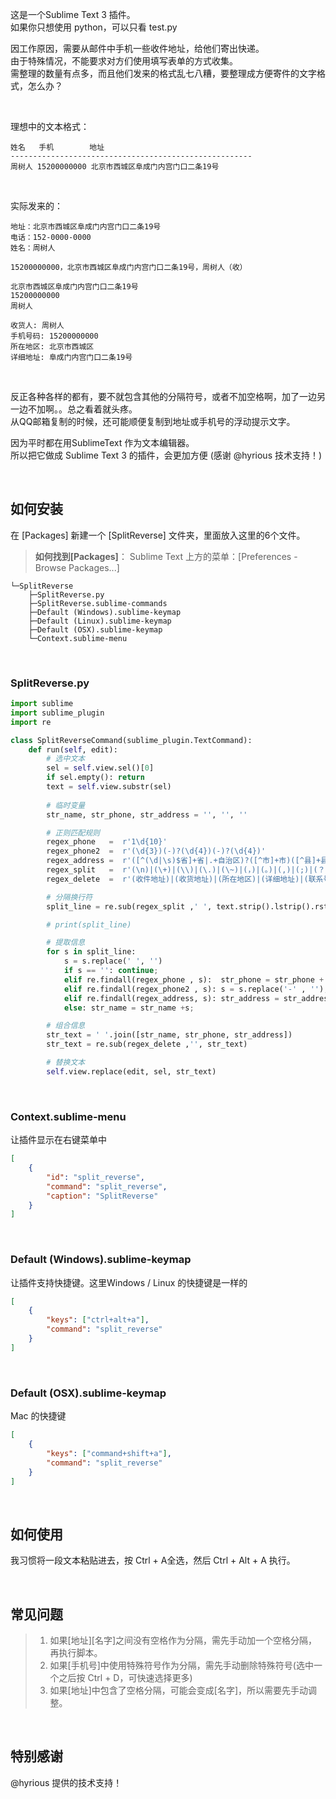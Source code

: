 这是一个Sublime Text 3 插件。    
如果你只想使用 python，可以只看 test.py

因工作原因，需要从邮件中手机一些收件地址，给他们寄出快递。    
由于特殊情况，不能要求对方们使用填写表单的方式收集。    
需整理的数量有点多，而且他们发来的格式乱七八糟，要整理成方便寄件的文字格式，怎么办？  
  
<br>

理想中的文本格式：  

```
姓名   手机        地址
------------------------------------------------------
周树人 15200000000 北京市西城区阜成门内宫门口二条19号
```

<br>  

实际发来的：  

```
地址：北京市西城区阜成门内宫门口二条19号
电话：152-0000-0000
姓名：周树人
```


```
15200000000，北京市西城区阜成门内宫门口二条19号，周树人（收）
```


```
北京市西城区阜成门内宫门口二条19号
15200000000 
周树人
```


```
收货人: 周树人
手机号码: 15200000000
所在地区: 北京市西城区
详细地址: 阜成门内宫门口二条19号
```

<br>

反正各种各样的都有，要不就包含其他的分隔符号，或者不加空格啊，加了一边另一边不加啊。。总之看着就头疼。  
从QQ邮箱复制的时候，还可能顺便复制到地址或手机号的浮动提示文字。  


因为平时都在用SublimeText 作为文本编辑器。  
所以把它做成 Sublime Text 3 的插件，会更加方便 (感谢 @hyrious 技术支持！)

<br>

## 如何安装

在 [Packages] 新建一个 [SplitReverse] 文件夹，里面放入这里的6个文件。

> **如何找到[Packages]**： Sublime Text 上方的菜单：[Preferences - Browse Packages...]

```
└─SplitReverse
    ├─SplitReverse.py
    ├─SplitReverse.sublime-commands
    ├─Default (Windows).sublime-keymap
    ├─Default (Linux).sublime-keymap
    ├─Default (OSX).sublime-keymap
    └─Context.sublime-menu
```

<br>

### SplitReverse.py

```python
import sublime
import sublime_plugin
import re

class SplitReverseCommand(sublime_plugin.TextCommand):
    def run(self, edit):
        # 选中文本
        sel = self.view.sel()[0]
        if sel.empty(): return
        text = self.view.substr(sel)
 
        # 临时变量
        str_name, str_phone, str_address = '', '', ''

        # 正则匹配规则
        regex_phone   =  r'1\d{10}'
        regex_phone2  =  r'(\d{3})(-)?(\d{4})(-)?(\d{4})'
        regex_address =  r'([^(\d|\s)$省]+省|.+自治区)?([^市]+市)([^县]+县|.+区)?(.*)'
        regex_split   =  r'(\n)|(\+)|(\\)|(\.)|(\~)|(，)|(。)|(,)|(;)|(？)|(：)|(:)|(\?)'
        regex_delete  =  r'(收件地址)|(收货地址)|(所在地区)|(详细地址)|(联系号码)|(手机号码)|(联系电话)|(手机号)|(收货人)|(收件人)|(（收）)|(号码)|(手机)|(名字)|(地址)|(电话)|(姓名)|(可能是电话号码，是否拨号?)|(在地图中查看)'

        # 分隔换行符
        split_line = re.sub(regex_split ,' ', text.strip().lstrip().rstrip()).split()

        # print(split_line)

        # 提取信息
        for s in split_line: 
            s = s.replace(' ', '')
            if s == '': continue;
            elif re.findall(regex_phone , s):  str_phone = str_phone + s;
            elif re.findall(regex_phone2 , s): s = s.replace('-' , ''); str_phone = str_phone + s;
            elif re.findall(regex_address, s): str_address = str_address + s;
            else: str_name = str_name +s;

        # 组合信息
        str_text = ' '.join([str_name, str_phone, str_address])
        str_text = re.sub(regex_delete ,'', str_text)

        # 替换文本
        self.view.replace(edit, sel, str_text)
```

<br>

### Context.sublime-menu
让插件显示在右键菜单中

```json
[
    {
        "id": "split_reverse",
        "command": "split_reverse",
        "caption": "SplitReverse"
    }
]
```

<br>

### Default (Windows).sublime-keymap
让插件支持快捷键。这里Windows / Linux 的快捷键是一样的

```json
[
    {
        "keys": ["ctrl+alt+a"], 
        "command": "split_reverse" 
    }
]
```

<br>

### Default (OSX).sublime-keymap
Mac 的快捷键

```json
[
    {
        "keys": ["command+shift+a"], 
        "command": "split_reverse" 
    }
]
```

<br>

## 如何使用

我习惯将一段文本粘贴进去，按 Ctrl + A全选，然后 Ctrl + Alt + A 执行。

<br>


## 常见问题

> 1. 如果[地址][名字]之间没有空格作为分隔，需先手动加一个空格分隔，再执行脚本。  
> 2. 如果[手机号]中使用特殊符号作为分隔，需先手动删除特殊符号(选中一个之后按 Ctrl + D，可快速选择更多)  
> 3. 如果[地址]中包含了空格分隔，可能会变成[名字]，所以需要先手动调整。  

<br>

## 特别感谢

@hyrious 提供的技术支持！

<br><br>

